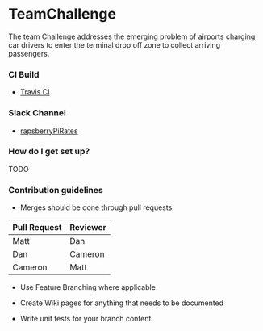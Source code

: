 # TeamChallenge
The team Challenge addresses the emerging problem of airports charging car drivers to enter the terminal drop off zone to collect arriving passengers.

### CI Build ###

* [Travis CI](https://travis-ci.com/Williams-Dan/TeamChallenge)

### Slack Channel ###

* [rapsberryPiRates](https://raspsberrypi-rates.slack.com/messages/C6YUQSWSY/)

### How do I get set up? ###

TODO

### Contribution guidelines ###

* Merges should be done through pull requests:

Pull Request | Reviewer
-------------|--------
  Matt | Dan
  Dan | Cameron
  Cameron | Matt

* Use Feature Branching where applicable

* Create Wiki pages for anything that needs to be documented

* Write unit tests for your branch content
